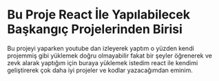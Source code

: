 # Bu Proje React İle Yapılabilecek Başkangıç Projelerinden Birisi
Bu projeyi yaparken youtube dan izleyerek yaptım o yüzden kendi projemmiş gibi yüklemek doğru olmayabilir fakat bir şeyler öğrenerek ve zevk alarak yaptığım için buraya yüklemek istedim react ile kendimi geliştirerek çok daha iyi projeler ve kodlar yazacağımdan eminim. 